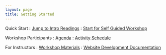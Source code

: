 ```yaml
---
layout: page
title: Getting Started
---
```


Quick Start
: <a href="{{ site.baseurl}}/JUMP-to-intro-readings">
  <i class="fa fa-exclamation-circle fa-fw"></i> Jump to Intro Readings</a>
: <a href="{{ site.baseurl}}/START-for-self-guided-students">
  <i class="fa fa-play-circle fa-fw"></i> Start for Self Guided Workshop</a>

Workshop Participants
: <a href="{{ site.baseurl}}/agenda.pdf">
  <i class="fa fa-file-text-o fa-fw"></i> Agenda</a>
: <a href="{{ site.baseurl}}/schedule">
  <i class="fa fa-calendar fa-fw"></i> Activity Schedule</a>

For Instructors
: <a href="{{ site.baseurl}}/nav/course-materials">
  <i class="fa fa-university fa-fw"></i> Workshop Materials</a>
: <a href="{{ site.baseurl}}/docs">
  <i class="fa fa-question-circle fa-fw"></i> Website Development Documentation</a>
